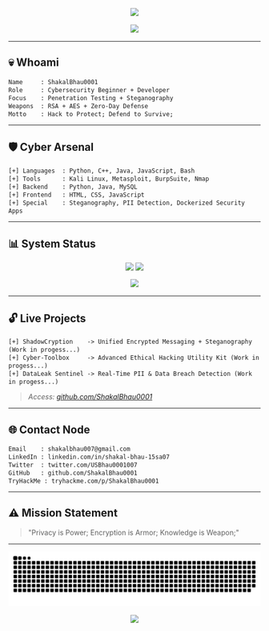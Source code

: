 <!-- Hacker Banner -->
<p align="center">
  <img src="https://capsule-render.vercel.app/api?type=waving&color=0:00FF00,100:004400&height=220&section=header&text=ShakalBhau0001%20|%20Cybersecurity%20Beginner&fontSize=40&fontColor=00FF00&animation=fadeIn&fontAlignY=38"/>
</p>

<p align="center">
  <img src="https://readme-typing-svg.herokuapp.com?font=JetBrains+Mono&size=24&duration=3000&pause=1000&color=00FF00&center=true&vCenter=true&width=700&lines=>+Initializing+Secure+Session...;>+Loading+ShakalBhau0001+Profile...;>+Cybersecurity+Researcher+;+Full-Stack+Developer;>+Encrypting+Connections+;+Breaking+Barriers;>+Think+Before+You+Click+;+Encrypt+Before+You+Send!">
</p>

---

## 💀 Whoami

```
Name     : ShakalBhau0001
Role     : Cybersecurity Beginner + Developer
Focus    : Penetration Testing + Steganography
Weapons  : RSA + AES + Zero-Day Defense
Motto    : Hack to Protect; Defend to Survive;
```

---

## 🛡 Cyber Arsenal

```
[+] Languages  : Python, C++, Java, JavaScript, Bash
[+] Tools      : Kali Linux, Metasploit, BurpSuite, Nmap
[+] Backend    : Python, Java, MySQL
[+] Frontend   : HTML, CSS, JavaScript
[+] Special    : Steganography, PII Detection, Dockerized Security Apps
```

---

## 📊 System Status

<p align="center">
  <img src="https://github-readme-stats.vercel.app/api?username=ShakalBhau0001&show_icons=true&theme=chartreuse-dark&hide_border=true&count_private=true" height="180px"/>
  <img src="https://github-readme-stats.vercel.app/api/top-langs/?username=ShakalBhau0001&layout=compact&theme=chartreuse-dark&hide_border=true" height="180px"/>
</p>

<p align="center">
  <img src="https://github-readme-streak-stats.herokuapp.com/?user=ShakalBhau0001&theme=chartreuse-dark&hide_border=true" height="180px"/>
</p>

---

## 🔓 Live Projects

```
[+] ShadowCryption    -> Unified Encrypted Messaging + Steganography (Work in progess...)
[+] Cyber-Toolbox     -> Advanced Ethical Hacking Utility Kit (Work in progess...)
[+] DataLeak Sentinel -> Real-Time PII & Data Breach Detection (Work in progess...)
```

> *Access: [github.com/ShakalBhau0001](https://github.com/ShakalBhau0001)*

---

## 🌐 Contact Node

```
Email    : shakalbhau007@gmail.com
LinkedIn : linkedin.com/in/shakal-bhau-15sa07
Twitter  : twitter.com/USBhau0001007
GitHub   : github.com/ShakalBhau0001
TryHackMe : tryhackme.com/p/ShakalBhau0001
```

---

## ⚠️ Mission Statement

> "Privacy is Power; Encryption is Armor; Knowledge is Weapon;"

---

<p align="center">
  <img src="https://raw.githubusercontent.com/Platane/snk/output/github-contribution-grid-snake-dark.svg"/>
</p>

<p align="center">
  <img src="https://capsule-render.vercel.app/api?type=waving&color=0:004400,100:00FF00&height=120&section=footer"/>
</p>
